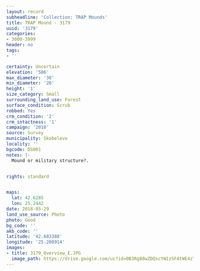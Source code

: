 ```yaml
---
layout: record
subheadline: 'Collection: TRAP Mounds'
title: TRAP Mound - 3179
uuid: '3179'
categories:
- 3000-3999
header: no
tags:
- ''

certainty: Uncertain
elevation: '506'
max_diameter: '30'
min_diameter: '20'
height: '1'
size_category: Small
surrounding_land_use: Forest
surface_condition: Scrub
robbed: Yes
crm_condition: '2'
crm_intactness: '1'
campaign: '2010'
source: Survey
municipality: Skobelevo
locality: ''
bgcode: DS001
notes: |-
  Mound or military structure?.


rights: standard


maps:
  lat: 42.6285
  lon: 25.2442
date: 2018-05-29
land_use_source: Photo
photo: Good
bg_code: ''
akb_code: ''
latitude: '42.683388'
longitude: '25.208914'
images:
- title: 3179_Overview_E.JPG
  image_path: https://drive.google.com/uc?id=0B3Rg88wZDQscYWIzSFAtWE4zTms
---
```

